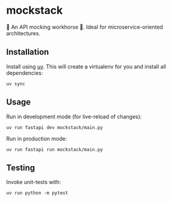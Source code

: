 # mockstack

:racehorse: An API mocking workhorse :racehorse:. Ideal for microservice-oriented architectures.


## Installation

Install using [uv](https://docs.astral.sh/uv/). This will create a virtualenv for you and install all dependencies:

    uv sync


## Usage

Run in development mode (for live-reload of changes):

    uv run fastapi dev mockstack/main.py

Run in production mode:

    uv run fastapi run mockstack/main.py


## Testing

Invoke unit-tests with:

    uv run python -m pytest
